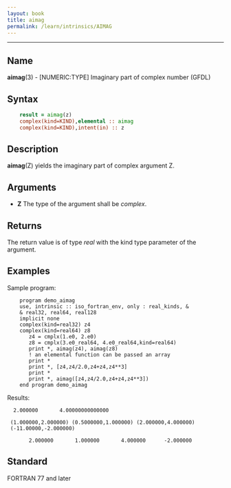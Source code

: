 ```yaml
---
layout: book
title: aimag
permalink: /learn/intrinsics/AIMAG
---
```

-------------------------------------------------------------------------------
## __Name__

__aimag__(3) - \[NUMERIC:TYPE\] Imaginary part of complex number
(GFDL)

## __Syntax__
```fortran
    result = aimag(z)
    complex(kind=KIND),elemental :: aimag
    complex(kind=KIND),intent(in) :: z
```

## __Description__

__aimag__(Z) yields the imaginary part of complex argument Z.

## __Arguments__

  - __Z__
    The type of the argument shall be _complex_.

## __Returns__

The return value is of type _real_ with the kind type parameter of the
argument.

## __Examples__

Sample program:

```
    program demo_aimag
    use, intrinsic :: iso_fortran_env, only : real_kinds, &
    & real32, real64, real128
    implicit none
    complex(kind=real32) z4
    complex(kind=real64) z8
       z4 = cmplx(1.e0, 2.e0)
       z8 = cmplx(3.e0_real64, 4.e0_real64,kind=real64)
       print *, aimag(z4), aimag(z8)
       ! an elemental function can be passed an array
       print *
       print *, [z4,z4/2.0,z4+z4,z4**3]
       print *
       print *, aimag([z4,z4/2.0,z4+z4,z4**3])
    end program demo_aimag
```

Results:

```
  2.000000       4.00000000000000

 (1.000000,2.000000) (0.5000000,1.000000) (2.000000,4.000000)
 (-11.00000,-2.000000)

       2.000000       1.000000       4.000000      -2.000000
```

## __Standard__

FORTRAN 77 and later
